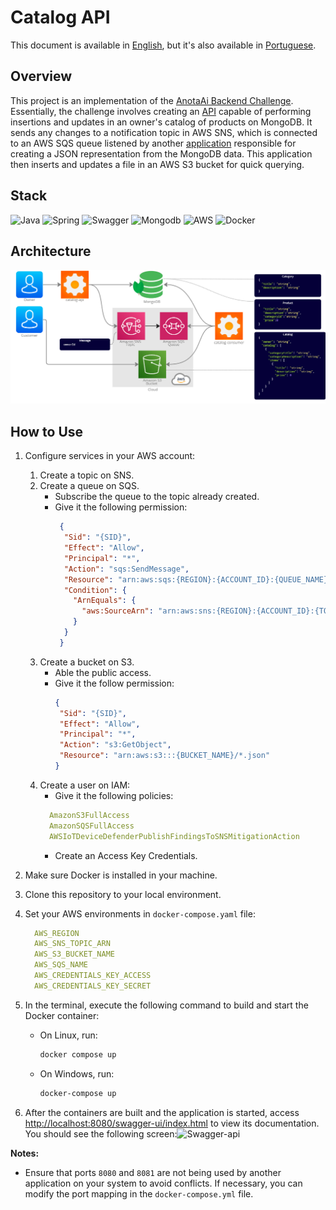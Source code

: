 # Catalog API

This document is available in [English](https://github.com/lucsalm/catalog-api/blob/main/README.md), but it's also
available in [Portuguese](https://github.com/lucsalm/catalog-api/blob/main/README-pt-BR.md).

## Overview
This project is an implementation of the [AnotaAi Backend Challenge](https://github.com/githubanotaai/new-test-backend-nodejs). Essentially, 
the challenge involves creating an [API](https://github.com/lucsalm/catalog-api) capable of performing insertions and updates in an owner's 
catalog of products on MongoDB. It sends any changes to a notification topic in AWS SNS, which is connected
to an AWS SQS queue listened by another [application](https://github.com/lucsalm/catalog-consumer)  responsible for creating a JSON representation from the
MongoDB data. This application then inserts and updates a file in an AWS S3 bucket for quick querying.
 
## Stack

![Java](https://img.shields.io/badge/java-%23ED8B00.svg?style=for-the-badge&logo=openjdk&logoColor=white)
![Spring](https://img.shields.io/badge/Spring%20Boot-6DB33F.svg?style=for-the-badge&logo=Spring-Boot&logoColor=white)
![Swagger](https://img.shields.io/badge/Swagger-85EA2D.svg?style=for-the-badge&logo=Swagger&logoColor=black)
![Mongodb](https://img.shields.io/badge/MongoDB-47A248.svg?style=for-the-badge&logo=MongoDB&logoColor=white)
![AWS](https://img.shields.io/badge/Amazon%20AWS-232F3E.svg?style=for-the-badge&logo=Amazon-AWS&logoColor=white)
![Docker](https://img.shields.io/badge/Docker-2496ED.svg?style=for-the-badge&logo=Docker&logoColor=white)

## Architecture

![Architecture](https://raw.githubusercontent.com/lucsalm/catalog-api/main/img/arquitetura.png)

## How to Use

1. Configure services in your AWS account:
    1. Create a topic on SNS.
    2. Create a queue on SQS.
        - Subscribe the queue to the topic already created.
        - Give it the following permission:
           ```json 
            {
             "Sid": "{SID}",
             "Effect": "Allow",
             "Principal": "*",
             "Action": "sqs:SendMessage",
             "Resource": "arn:aws:sqs:{REGION}:{ACCOUNT_ID}:{QUEUE_NAME}",
             "Condition": {
               "ArnEquals": {
                 "aws:SourceArn": "arn:aws:sns:{REGION}:{ACCOUNT_ID}:{TOPIC_NAME}"
               }
             }
            }
            ```
    3. Create a bucket on S3.
        - Able the public access.
        - Give it the follow permission:
            ```json
            {
             "Sid": "{SID}",
             "Effect": "Allow",
             "Principal": "*",
             "Action": "s3:GetObject",
             "Resource": "arn:aws:s3:::{BUCKET_NAME}/*.json"
            }
            ```
    4. Create a user on IAM:
        - Give it the following policies:
        ```yaml
          AmazonS3FullAccess
          AmazonSQSFullAccess
          AWSIoTDeviceDefenderPublishFindingsToSNSMitigationAction
       ```
        - Create an Access Key Credentials.
   
2. Make sure Docker is installed in your machine.
3. Clone this repository to your local environment.
4. Set your AWS environments in `docker-compose.yaml` file:
   ```yaml
     AWS_REGION
     AWS_SNS_TOPIC_ARN
     AWS_S3_BUCKET_NAME
     AWS_SQS_NAME
     AWS_CREDENTIALS_KEY_ACCESS
     AWS_CREDENTIALS_KEY_SECRET
      ```
5. In the terminal, execute the following command to build and start the Docker container:
    - On Linux, run:
        ```bash
        docker compose up
        ```

    - On Windows, run:
        ```bash
        docker-compose up
        ```

6. After the containers are built and the application is started,
   access [http://localhost:8080/swagger-ui/index.html](http://localhost:8080/swagger-ui/index.html) to view its documentation. You should see the following
   screen:![Swagger-api](https://raw.githubusercontent.com/lucsalm/catalog-api/main/img/swagger.png)

**Notes:**

- Ensure that ports `8080` and `8081` are not being used by another application on your system to avoid
  conflicts. If necessary, you can modify the port mapping in the `docker-compose.yml` file.